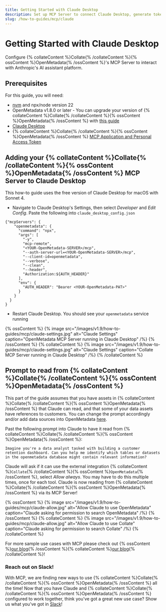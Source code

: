 ```yaml
---
title: Getting Started with Claude Desktop
description: Set up MCP Server to connect Claude Desktop, generate tokens, and enable seamless AI-powered access to your data.
slug: /how-to-guides/mcp/claude
---
```


# Getting Started with Claude Desktop

Configure {% collateContent %}Collate{% /collateContent %}{% ossContent %}OpenMetadata{% /ossContent %}'s MCP Server to interact with Anthropic's AI assistant platform.

## Prerequisites
For this guide, you will need:
- [nvm](https://github.com/nvm-sh/nvm) and npx/node version 22
- OpenMetadata v1.8.0 or later - You can upgrade your version of {% collateContent %}Collate{% /collateContent %}{% ossContent %}OpenMetadata{% /ossContent %} with [this guide](https://docs.open-metadata.org/latest/deployment/upgrade)
- [Claude Desktop](https://claude.ai/download)
- {% collateContent %}Collate{% /collateContent %}{% ossContent %}OpenMetadata{% /ossContent %} [MCP Application and Personal Access Token](https://docs.open-metadata.org/v1.9.x/how-to-guides/mcp#installing-mcp-server)

## Adding your {% collateContent %}Collate{% /collateContent %}{% ossContent %}OpenMetadata{% /ossContent %} MCP Server to Claude Desktop
This how-to guide uses the free version of Claude Desktop for macOS with Sonnet 4.

- Navigate to Claude Desktop's Settings, then select *Developer* and *Edit Config*. Paste the following into `claude_desktop_config.json`

```
{"mcpServers": {
    "openmetadata": {
      "command": "npx",
      "args": [
        "-y",
        "mcp-remote",
        "<YOUR-OpenMetadata-SERVER>/mcp",
        "--auth-server-url=<YOUR-OpenMetadata-SERVER>/mcp",
        "--client-id=openmetadata",
        "--verbose",
        "--clean",
        "--header",
        "Authorization:${AUTH_HEADER}"
      ],
      "env": {
        "AUTH_HEADER": "Bearer <YOUR-OpenMetadata-PAT>"
      }
    }
  }
}
```

- Restart Claude Desktop. You should see your `openmetadata` service running

{% ossContent %}
{% image
src="/images/v1.9/how-to-guides/mcp/claude-settings.jpg"
alt="Claude Settings"
caption="OpenMetadata MCP Server running in Claude Desktop"
/%}
{% /ossContent %}
{% collateContent %}
{% image
src="/images/v1.9/how-to-guides/mcp/claude-settings.jpg"
alt="Claude Settings"
caption="Collate MCP Server running in Claude Desktop"
/%}
{% /collateContent %}

## Prompt to read from {% collateContent %}Collate{% /collateContent %}{% ossContent %}OpenMetadata{% /ossContent %}
This part of the guide assumes that you have assets in {% collateContent %}Collate{% /collateContent %}{% ossContent %}OpenMetadata{% /ossContent %} that Claude can read, and that some of your data assets have references to customers. You can change the prompt accordingly and/or add data sources into OpenMetadata [here](https://docs.open-metadata.org/latest/connectors).

Past the following prompt into Claude to have it read from {% collateContent %}Collate{% /collateContent %}{% ossContent %}OpenMetadata{% /ossContent %}:
```
Imagine you're a data analyst tasked with building a customer retention dashboard. Can you help me identify which tables or datasets in the openmetadata database might contain relevant information?
```

Claude will ask if it can use the external integration {% collateContent %}`Collate`{% /collateContent %}{% ossContent %}`OpenMetadata`{% /ossContent %}, select *Allow always*. You may have to do this multiple times, once for each tool. Claude is now reading from {% collateContent %}Collate{% /collateContent %}{% ossContent %}OpenMetadata{% /ossContent %} via its MCP Server!

{% ossContent %}
{% image
src="/images/v1.9/how-to-guides/mcp/claude-allow.jpg"
alt="Allow Claude to use OpenMetadata"
caption="Claude asking for permission to search OpenMetadata"
/%}
{% /ossContent %}
{% collateContent %}
{% image
src="/images/v1.9/how-to-guides/mcp/claude-allow.jpg"
alt="Allow Claude to use Collate"
caption="Claude asking for permission to search Collate"
/%}
{% /collateContent %}

For more sample use cases with MCP please check out {% ossContent %}[our blog]([https://collatedata.medium.com/mcp-sample-uses-in-collate-b7846864f63b](https://blog.open-metadata.org/mcp-sample-uses-in-collate-0c195c7f5741)){% /ossContent %}{% collateContent %}[our blog](https://collatedata.medium.com/mcp-sample-uses-in-collate-b7846864f63b){% /collateContent %}!

### Reach out on Slack!
With MCP, we are finding new ways to use {% collateContent %}Collate{% /collateContent %}{% ossContent %}OpenMetadata{% /ossContent %} all the time! Now that you have Claude and {% collateContent %}Collate{% /collateContent %}{% ossContent %}OpenMetadata{% /ossContent %} configured to work together, think you've got a great new use case? Show us what you've got in [Slack](https://slack.open-metadata.org/)!

